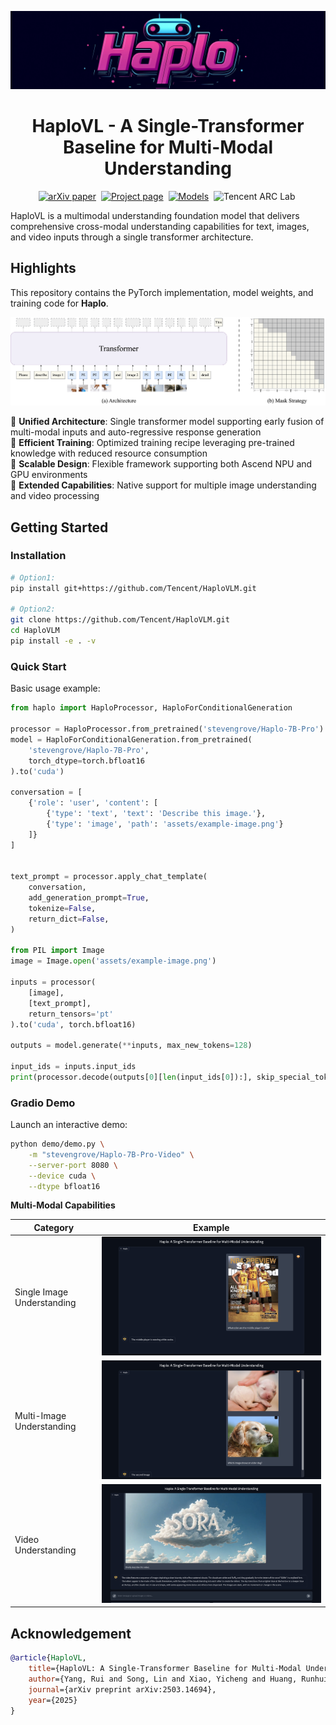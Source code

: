 ![Image](assets/logo.jpeg)

<div align="center">

# HaploVL - A Single-Transformer Baseline for Multi-Modal Understanding

[![arXiv paper](https://img.shields.io/badge/arXiv_paper-red)](http://arxiv.org/abs/2503.14694)&nbsp;
[![Project page](https://img.shields.io/badge/Project_page-green)](https://haplo-vl.github.io/)&nbsp;
[![Models](https://img.shields.io/badge/%F0%9F%A4%97%20Hugging%20Face-Models-blue)](https://huggingface.co/collections/stevengrove/haplo-67d2582ac79d96983fa99697)&nbsp;
![Tencent ARC Lab](https://img.shields.io/badge/Developed_by-Tencent_ARC_Lab-blue)&nbsp;

</div>

HaploVL is a multimodal understanding foundation model that delivers comprehensive cross-modal understanding capabilities for text, images, and video inputs through a single transformer architecture.

## Highlights
This repository contains the PyTorch implementation, model weights, and training code for **Haplo**.

![Image](assets/framework.png)

🌟 **Unified Architecture**: Single transformer model supporting early fusion of multi-modal inputs and auto-regressive response generation  
🌟 **Efficient Training**: Optimized training recipe leveraging pre-trained knowledge with reduced resource consumption  
🌟 **Scalable Design**: Flexible framework supporting both Ascend NPU and GPU environments  
🌟 **Extended Capabilities**: Native support for multiple image understanding and video processing

## Getting Started

### Installation

```bash
# Option1:
pip install git+https://github.com/Tencent/HaploVLM.git

# Option2:
git clone https://github.com/Tencent/HaploVLM.git
cd HaploVLM
pip install -e . -v
```

### Quick Start
Basic usage example:
```python
from haplo import HaploProcessor, HaploForConditionalGeneration

processor = HaploProcessor.from_pretrained('stevengrove/Haplo-7B-Pro')
model = HaploForConditionalGeneration.from_pretrained(
    'stevengrove/Haplo-7B-Pro',
    torch_dtype=torch.bfloat16
).to('cuda')

conversation = [
    {'role': 'user', 'content': [
        {'type': 'text', 'text': 'Describe this image.'},
        {'type': 'image', 'path': 'assets/example-image.png'}
    ]}
]


text_prompt = processor.apply_chat_template(
    conversation,
    add_generation_prompt=True,
    tokenize=False,
    return_dict=False,
)

from PIL import Image
image = Image.open('assets/example-image.png')

inputs = processor(
    [image],
    [text_prompt],
    return_tensors='pt'
).to('cuda', torch.bfloat16)

outputs = model.generate(**inputs, max_new_tokens=128)

input_ids = inputs.input_ids
print(processor.decode(outputs[0][len(input_ids[0]):], skip_special_tokens=False))

```

### Gradio Demo
Launch an interactive demo:
```bash
python demo/demo.py \
    -m "stevengrove/Haplo-7B-Pro-Video" \
    --server-port 8080 \
    --device cuda \
    --dtype bfloat16
```

**Multi-Modal Capabilities**

| Category                      | Example                                  |
|-------------------------------|------------------------------------------|
| Single Image Understanding    | ![Demo1](assets/demo_1.png)              |
| Multi-Image Understanding         | ![Demo3](assets/demo_2.png)              |
| Video Understanding           | ![Demo2](assets/demo_3.png)              |


## Acknowledgement

```bibtex
@article{HaploVL,
    title={HaploVL: A Single-Transformer Baseline for Multi-Modal Understanding},
    author={Yang, Rui and Song, Lin and Xiao, Yicheng and Huang, Runhui and Ge, Yixiao and Shan, Ying and Zhao, Hengshuang},
    journal={arXiv preprint arXiv:2503.14694},
    year={2025}
}
```
